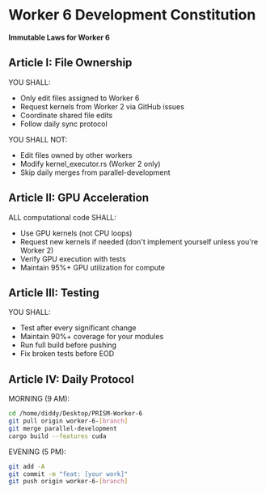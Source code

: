 # Worker 6 Development Constitution

**Immutable Laws for Worker 6**

## Article I: File Ownership

YOU SHALL:
- Only edit files assigned to Worker 6
- Request kernels from Worker 2 via GitHub issues
- Coordinate shared file edits
- Follow daily sync protocol

YOU SHALL NOT:
- Edit files owned by other workers
- Modify kernel_executor.rs (Worker 2 only)
- Skip daily merges from parallel-development

## Article II: GPU Acceleration

ALL computational code SHALL:
- Use GPU kernels (not CPU loops)
- Request new kernels if needed (don't implement yourself unless you're Worker 2)
- Verify GPU execution with tests
- Maintain 95%+ GPU utilization for compute

## Article III: Testing

YOU SHALL:
- Test after every significant change
- Maintain 90%+ coverage for your modules
- Run full build before pushing
- Fix broken tests before EOD

## Article IV: Daily Protocol

MORNING (9 AM):
```bash
cd /home/diddy/Desktop/PRISM-Worker-6
git pull origin worker-6-[branch]
git merge parallel-development
cargo build --features cuda
```

EVENING (5 PM):
```bash
git add -A
git commit -m "feat: [your work]"
git push origin worker-6-[branch]
```

